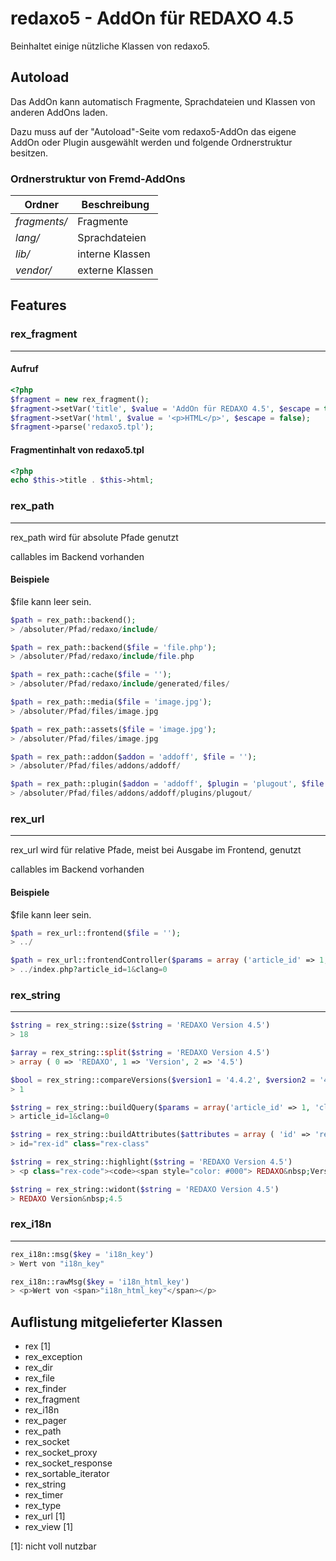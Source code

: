 redaxo5 - AddOn für REDAXO 4.5
================================================================================


Beinhaltet einige nützliche Klassen von redaxo5.



Autoload
--------------------------------------------------------------------------------

Das AddOn kann automatisch Fragmente, Sprachdateien und Klassen von anderen AddOns laden.

Dazu muss auf der "Autoload"-Seite vom redaxo5-AddOn das eigene AddOn oder Plugin ausgewählt werden und folgende Ordnerstruktur besitzen.


### Ordnerstruktur von Fremd-AddOns ############################################

| Ordner        | Beschreibung      |
| ------------- | ----------------- |
| *fragments/*  |  Fragmente        |
| *lang/*       | Sprachdateien     |
| *lib/*        | interne Klassen   |
| *vendor/*     | externe Klassen   |




Features
--------------------------------------------------------------------------------

### rex_fragment ###############################################################
--------------------------------------------------------------------------------

#### Aufruf ####################################################################

```php
<?php
$fragment = new rex_fragment();
$fragment->setVar('title', $value = 'AddOn für REDAXO 4.5', $escape = true);
$fragment->setVar('html', $value = '<p>HTML</p>', $escape = false);
$fragment->parse('redaxo5.tpl');
```


#### Fragmentinhalt von redaxo5.tpl ############################################

```php
<?php
echo $this->title . $this->html;
```






### rex_path ###################################################################
--------------------------------------------------------------------------------

rex_path wird für absolute Pfade genutzt

callables im Backend vorhanden

#### Beispiele #################################################################

$file kann leer sein.

```php
$path = rex_path::backend();
> /absoluter/Pfad/redaxo/include/
```


```php
$path = rex_path::backend($file = 'file.php');
> /absoluter/Pfad/redaxo/include/file.php
```


```php
$path = rex_path::cache($file = '');
> /absoluter/Pfad/redaxo/include/generated/files/
```


```php
$path = rex_path::media($file = 'image.jpg');
> /absoluter/Pfad/files/image.jpg
```


```php
$path = rex_path::assets($file = 'image.jpg');
> /absoluter/Pfad/files/image.jpg
```


```php
$path = rex_path::addon($addon = 'addoff', $file = '');
> /absoluter/Pfad/files/addons/addoff/
```


```php
$path = rex_path::plugin($addon = 'addoff', $plugin = 'plugout', $file = '');
> /absoluter/Pfad/files/addons/addoff/plugins/plugout/
```



### rex_url ####################################################################
--------------------------------------------------------------------------------

rex_url wird für relative Pfade, meist bei Ausgabe im Frontend, genutzt

callables im Backend vorhanden

#### Beispiele #################################################################

$file kann leer sein.

```php
$path = rex_url::frontend($file = '');
> ../
```


```php
$path = rex_url::frontendController($params = array ('article_id' => 1, 'clang' => 0))
> ../index.php?article_id=1&clang=0
```




### rex_string #################################################################
--------------------------------------------------------------------------------

```php
$string = rex_string::size($string = 'REDAXO Version 4.5')
> 18
```


```php
$array = rex_string::split($string = 'REDAXO Version 4.5')
> array ( 0 => 'REDAXO', 1 => 'Version', 2 => '4.5')
```


```php
$bool = rex_string::compareVersions($version1 = '4.4.2', $version2 = '4.5.0', $comparator = NULL)
> 1
```


```php
$string = rex_string::buildQuery($params = array('article_id' => 1, 'clang' => 0), $argSeparator = '&')
> article_id=1&clang=0
```


```php
$string = rex_string::buildAttributes($attributes = array ( 'id' => 'rex-id', 'class' => 'rex-class'))
> id="rex-id" class="rex-class"
```


```php
$string = rex_string::highlight($string = 'REDAXO Version 4.5')
> <p class="rex-code"><code><span style="color: #000"> REDAXO&nbsp;Version&nbsp;4.5</span> </code></p>
```


```php
$string = rex_string::widont($string = 'REDAXO Version 4.5')
> REDAXO Version&nbsp;4.5
```




### rex_i18n ###################################################################
--------------------------------------------------------------------------------

```php
rex_i18n::msg($key = 'i18n_key')
> Wert von "i18n_key"
```


```php
rex_i18n::rawMsg($key = 'i18n_html_key')
> <p>Wert von <span>"i18n_html_key"</span></p>
```




Auflistung mitgelieferter Klassen
--------------------------------------------------------------------------------

- rex [1]
- rex_exception
- rex_dir
- rex_file
- rex_finder
- rex_fragment
- rex_i18n
- rex_pager
- rex_path
- rex_socket
- rex_socket_proxy
- rex_socket_response
- rex_sortable_iterator
- rex_string
- rex_timer
- rex_type
- rex_url [1]
- rex_view [1]

[1]: nicht voll nutzbar

